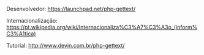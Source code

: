 Desenvolvedor: https://launchpad.net/php-gettext/

Internacionalização: https://pt.wikipedia.org/wiki/Internacionaliza%C3%A7%C3%A3o_(inform%C3%A1tica)

Tutorial: http://www.devin.com.br/php-gettext/
